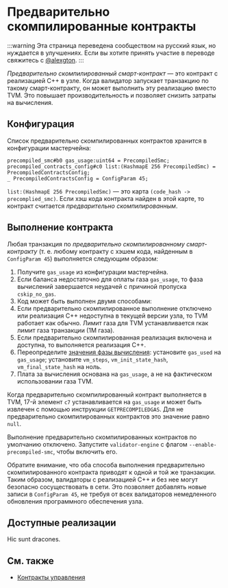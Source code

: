 # Предварительно скомпилированные контракты

:::warning
Эта страница переведена сообществом на русский язык, но нуждается в улучшениях. Если вы хотите принять участие в переводе свяжитесь с [@alexgton](https://t.me/alexgton).
:::

*Предварительно скомпилированный смарт-контракт* — это контракт с реализацией C++ в узле.
Когда валидатор запускает транзакцию по такому смарт-контракту, он может выполнить эту реализацию вместо TVM.
Это повышает производительность и позволяет снизить затраты на вычисления.

## Конфигурация

Список предварительно скомпилированных контрактов хранится в конфигурации мастерчейна:

```
precompiled_smc#b0 gas_usage:uint64 = PrecompiledSmc;
precompiled_contracts_config#c0 list:(HashmapE 256 PrecompiledSmc) = PrecompiledContractsConfig;
_ PrecompiledContractsConfig = ConfigParam 45;
```

`list:(HashmapE 256 PrecompiledSmc)` — это карта `(code_hash -> precomplied_smc)`.
Если хэш кода контракта найден в этой карте, то контракт считается *предварительно скомпилированным*.

## Выполнение контракта

Любая транзакция по *предварительно скомпилированному смарт-контракту* (т. е. любому контракту с хэшем кода, найденным в `ConfigParam 45`) выполняется следующим образом:

1. Получите `gas_usage` из конфигурации мастерчейна.
2. Если баланса недостаточно для оплаты газа `gas_usage`, то фаза вычислений завершается неудачей с причиной пропуска `cskip_no_gas`.
3. Код может быть выполнен двумя способами:
4. Если предварительно скомпилированное выполнение отключено или реализация C++ недоступна в текущей версии узла, то TVM работает как обычно. Лимит газа для TVM устанавливается rкак лимит газа транзакции (1M газа).
5. Если предварительно скомпилированная реализация включена и доступна, то выполняется реализация C++.
6. Переопределите [значения фазы вычисления](https://github.com/ton-blockchain/ton/blob/dd5540d69e25f08a1c63760d3afb033208d9c99b/crypto/block/block.tlb#L308): установите `gas_used` на `gas_usage`; установите `vm_steps`, `vm_init_state_hash`, `vm_final_state_hash` на ноль.
7. Плата за вычисления основана на `gas_usage`, а не на фактическом использовании газа TVM.

Когда предварительно скомпилированный контракт выполняется в TVM, 17-й элемент `c7` устанавливается на `gas_usage` и может быть извлечен с помощью инструкции `GETPRECOMPILEDGAS`. Для не предварительно скомпилированных контрактов это значение равно `null`.

Выполнение предварительно скомпилированных контрактов по умолчанию отключено. Запустите `validator-engine` с флагом `--enable-precompiled-smc`, чтобы включить его.

Обратите внимание, что оба способа выполнения предварительно скомпилированного контракта приводят к одной и той же транзакции.
Таким образом, валидаторы с реализацией C++ и без нее могут безопасно сосуществовать в сети.
Это позволяет добавлять новые записи в `ConfigParam 45`, не требуя от всех валидаторов немедленного обновления программного обеспечения узла.

## Доступные реализации

Hic sunt dracones.

## См. также

- [Контракты управления](/v3/documentation/smart-contracts/contracts-specs/governance)

